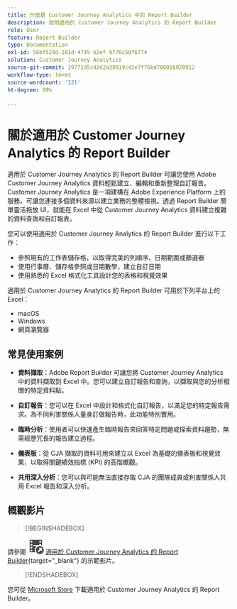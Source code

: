 ```yaml
---
title: 什麼是 Customer Journey Analytics 中的 Report Builder
description: 說明適用於 Customer Journey Analytics 的 Report Builder
role: User
feature: Report Builder
type: Documentation
exl-id: 56bf524d-101d-4745-b2ef-9770c50f6774
solution: Customer Journey Analytics
source-git-commit: 19771d5cd2d2a38919c42e7f76bd700016020912
workflow-type: tm+mt
source-wordcount: '321'
ht-degree: 99%

---
```


# 關於適用於 Customer Journey Analytics 的 Report Builder

適用於 Customer Journey Analytics 的 Report Builder 可讓您使用 Adobe Customer Journey Analytics 資料輕鬆建立、編輯和重新整理自訂報告。Customer Journey Analytics 是一項建構在 Adobe Experience Platform 上的服務，可讓您連接多個資料來源以建立業務的整體檢視。透過 Report Builder 簡單靈活拖放 UI，就能在 Excel 中從 Customer Journey Analytics 資料建立複雜的資料查詢和自訂報表。

您可以使用適用於 Customer Journey Analytics 的 Report Builder 進行以下工作：

- 參照現有的工作表儲存格，以取得完美的列順序、日期範圍或篩選器
- 使用行事曆、儲存格參照或日期數學，建立自訂日期
- 使用熟悉的 Excel 格式化工具設計您的表格和視覺效果

適用於 Customer Journey Analytics 的 Report Builder 可用於下列平台上的 Excel：

- macOS
- Windows
- 網頁瀏覽器

## 常見使用案例

- **資料擷取**：Adobe Report Builder 可讓您將 Customer Journey Analytics 中的資料擷取到 Excel 中。您可以建立自訂報告和查詢，以擷取與您的分析相關的特定資料點。

- **自訂報告**：您可以在 Excel 中設計和格式化自訂報告，以滿足您的特定報告需求。為不同利害關係人量身訂做報告時，此功能特別實用。

- **臨時分析**：使用者可以快速產生臨時報告來回答特定問題或探索資料趨勢，無需經歷冗長的報告建立過程。

- **儀表板**：從 CJA 擷取的資料可用來建立以 Excel 為基礎的儀表板和視覺效果，以取得關鍵績效指標 (KPI) 的高階概觀。

- **共用深入分析**：您可以與可能無法直接存取 CJA 的團隊成員或利害關係人共用 Excel 報告和深入分析。

## 概觀影片


>[!BEGINSHADEBOX]

請參閱 ![VideoCheckedOut](/help/assets/icons/VideoCheckedOut.svg) [適用於 Customer Journey Analytics 的 Report Builder](https://video.tv.adobe.com/v/337569?quality=12&learn=on){target="_blank"} 的示範影片。

>[!ENDSHADEBOX]

您可從 [Microsoft Store](https://appsource.microsoft.com/en-us/product/Office365/WA200003101) 下載適用於 Customer Journey Analytics 的 Report Builder。
